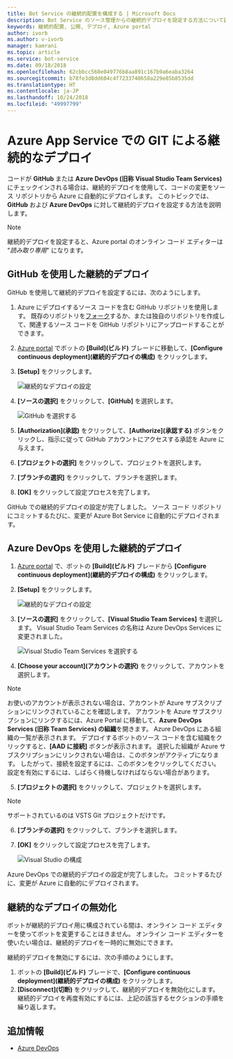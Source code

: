 ```yaml
---
title: Bot Service の継続的配置を構成する | Microsoft Docs
description: Bot Service のソース管理からの継続的デプロイを設定する方法について説明します。
keywords: 継続的配置, 公開, デプロイ, Azure portal
author: ivorb
ms.author: v-ivorb
manager: kamrani
ms.topic: article
ms.service: bot-service
ms.date: 09/18/2018
ms.openlocfilehash: 62cbbcc560e049776b8aa891c167b9a6eaba3264
ms.sourcegitcommit: b78fe3d8dd604c4f7233740658a229e85b8535dd
ms.translationtype: HT
ms.contentlocale: ja-JP
ms.lasthandoff: 10/24/2018
ms.locfileid: "49997799"
---
```

# <a name="set-up-continuous-deployment"></a>Azure App Service での GIT による継続的なデプロイ
コードが **GitHub** または **Azure DevOps (旧称 Visual Studio Team Services)** にチェックインされる場合は、継続的デプロイを使用して、コードの変更をソース リポジトリから Azure に自動的にデプロイします。 このトピックでは、**GitHub** および **Azure DevOps** に対して継続的デプロイを設定する方法を説明します。

> [!NOTE]
> 継続的デプロイを設定すると、Azure portal のオンライン コード エディターは "*読み取り専用*" になります。

## <a name="continuous-deployment-using-github"></a>GitHub を使用した継続的デプロイ

GitHub を使用して継続的デプロイを設定するには、次のようにします。

1. Azure にデプロイするソース コードを含む GitHub リポジトリを使用します。 既存のリポジトリを[フォーク](https://help.github.com/articles/fork-a-repo/)するか、または独自のリポジトリを作成して、関連するソース コードを GitHub リポジトリにアップロードすることができます。
2. [Azure portal](https://portal.azure.com) でボットの **[Build]\(ビルド\)** ブレードに移動して、**[Configure continuous deployment]\(継続的デプロイの構成\)** をクリックします。 
3. **[Setup]** をクリックします。
   
   ![継続的なデプロイの設定](~/media/azure-bot-build/continuous-deployment-setup.png)

4. **[ソースの選択]** をクリックして、**[GitHub]** を選択します。

   ![GitHub を選択する](~/media/azure-bot-build/continuous-deployment-setup-github.png)

5. **[Authorization]\(承認\)** をクリックして、**[Authorize]\(承認する\)** ボタンをクリックし、指示に従って GitHub アカウントにアクセスする承認を Azure に与えます。

6. **[プロジェクトの選択]** をクリックして、プロジェクトを選択します。

7. **[ブランチの選択]** をクリックして、ブランチを選択します。

8. **[OK]** をクリックして設定プロセスを完了します。

GitHub での継続的デプロイの設定が完了しました。 ソース コード リポジトリにコミットするたびに、変更が Azure Bot Service に自動的にデプロイされます。

## <a name="continuous-deployment-using-azure-devops"></a>Azure DevOps を使用した継続的デプロイ

1. [Azure portal](https://portal.azure.com) で、ボットの **[Build]\(ビルド\)** ブレードから **[Configure continuous deployment]\(継続的デプロイの構成\)** をクリックします。 
2. **[Setup]** をクリックします。
   
   ![継続的なデプロイの設定](~/media/azure-bot-build/continuous-deployment-setup.png)

3. **[ソースの選択]** をクリックして、**[Visual Studio Team Services]** を選択します。 Visual Studio Team Services の名称は Azure DevOps Services に変更されました。

   ![Visual Studio Team Services を選択する](~/media/azure-bot-build/continuous-deployment-setup-vs.png)

4. **[Choose your account]\(アカウントの選択\)** をクリックして、アカウントを選択します。

> [!NOTE]
> お使いのアカウントが表示されない場合は、アカウントが Azure サブスクリプションにリンクされていることを確認します。 アカウントを Azure サブスクリプションにリンクするには、Azure Portal に移動して、**Azure DevOps Services (旧称 Team Services) の組織**を開きます。 Azure DevOps にある組織の一覧が表示されます。 デプロイするボットのソース コードを含む組織をクリックすると、**[AAD に接続]** ボタンが表示されます。 選択した組織が Azure サブスクリプションにリンクされない場合は、このボタンがアクティブになります。 したがって、接続を設定するには、このボタンをクリックしてください。 設定を有効にするには、しばらく待機しなければならない場合があります。

5. **[プロジェクトの選択]** をクリックして、プロジェクトを選択します。

> [!NOTE]
> サポートされているのは VSTS Git プロジェクトだけです。

6. **[ブランチの選択]** をクリックして、ブランチを選択します。
7. **[OK]** をクリックして設定プロセスを完了します。

   ![Visual Studio の構成](~/media/azure-bot-build/continuous-deployment-setup-vs-configuration.png)

Azure DevOps での継続的デプロイの設定が完了しました。 コミットするたびに、変更が Azure に自動的にデプロイされます。

## <a name="disable-continuous-deployment"></a>継続的なデプロイの無効化

ボットが継続的デプロイ用に構成されている間は、オンライン コード エディターを使ってボットを変更することはきません。 オンライン コード エディターを使いたい場合は、継続的デプロイを一時的に無効にできます。

継続的デプロイを無効にするには、次の手順のようにします。

1. ボットの **[Build]\(ビルド\)** ブレードで、**[Configure continuous deployment]\(継続的デプロイの構成\)** をクリックします。 
2. **[Disconnect]\(切断\)** をクリックして、継続的デプロイを無効化にします。 継続的デプロイを再度有効にするには、上記の該当するセクションの手順を繰り返します。

## <a name="additional-information"></a>追加情報
- [Azure DevOps](https://docs.microsoft.com/en-us/azure/devops/?view=vsts)
